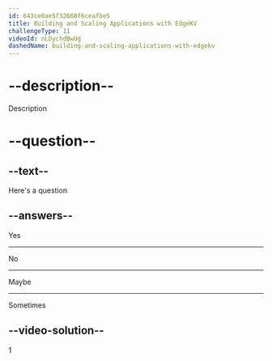 ```yaml
---
id: 643ce0ae5f32668f6ceafbe5
title: Building and Scaling Applications with EdgeKV
challengeType: 11
videoId: nLDychdBwUg
dashedName: building-and-scaling-applications-with-edgekv
---
```


# --description--

Description

# --question--

## --text--

Here's a question

## --answers--

Yes

---

No

---

Maybe

---

Sometimes

## --video-solution--

1

